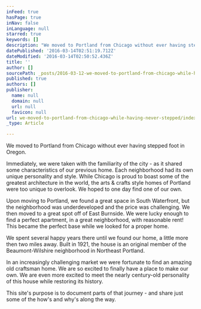 ```yaml
---
inFeed: true
hasPage: true
inNav: false
inLanguage: null
starred: true
keywords: []
description: "We moved to Portland from Chicago without ever having stepped foot in Oregon. \_"
datePublished: '2016-03-14T02:51:19.712Z'
dateModified: '2016-03-14T02:50:52.436Z'
title: ''
author: []
sourcePath: _posts/2016-03-12-we-moved-to-portland-from-chicago-while-having-never-stepped.md
published: true
authors: []
publisher:
  name: null
  domain: null
  url: null
  favicon: null
url: we-moved-to-portland-from-chicago-while-having-never-stepped/index.html
_type: Article

---
```

We moved to Portland from Chicago without ever having stepped foot in Oregon.  

Immediately, we were taken with the familiarity of the city - as it shared some characteristics of our previous home.  Each neighborhood had its own unique personality and style. While Chicago is proud to boast some of the greatest architecture in the world, the arts & crafts style homes of Portland were too unique to overlook.  We hoped to one day find one of our own.

Upon moving to Portland, we found a great space in South Waterfront, but the neighborhood was underdeveloped and the price was challenging.  We then moved to a great spot off of East Burnside. We were lucky enough to find a perfect apartment, in a great neighborhood, with reasonable rent! This became the perfect base while we looked for a proper home.

We spent several happy years there until we found our home, a little more then two miles away.  Built in 1921, the house is an original member of the Beaumont-Wilshire neighborhood in Northeast Portland.

In an increasingly challenging market we were fortunate to find an amazing old craftsman home. We are so excited to finally have a place to make our own. We are even more excited to meet the nearly century-old personality of this house while restoring its history.

This site's purpose is to document parts of that journey - and share just some of the how's and why's along the way.